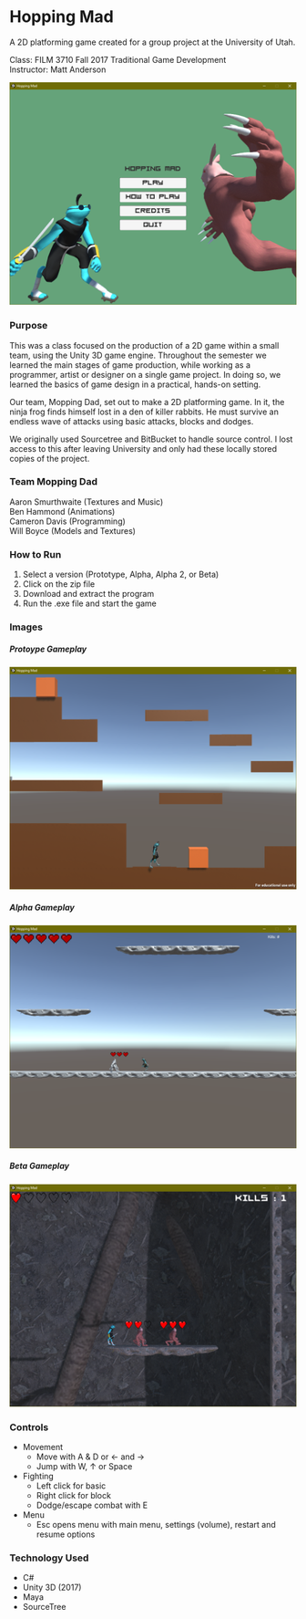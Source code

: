 # Hopping Mad
A 2D platforming game created for a group project at the University of Utah.

Class: FILM 3710 Fall 2017 Traditional Game Development</br>
Instructor: Matt Anderson

<img src="https://raw.githubusercontent.com/MagusConjurer/hopping-mad/master/images/menu.png" alt="Main Menu Image" width="600px">

### Purpose

This was a class focused on the production of a 2D game within a small team, using the Unity 3D game engine. Throughout the semester we learned the main stages of game production, while working as a programmer, artist or designer on a single game project. In doing so, we learned the basics of game design in a practical, hands-on setting.

Our team, Mopping Dad, set out to make a 2D platforming game. In it, the ninja frog finds himself lost in a den of killer rabbits. He must survive an endless wave of attacks using basic attacks, blocks and  dodges. 

We originally used Sourcetree and BitBucket to handle source control. I lost access to this after leaving University and only had these locally stored copies of the project.

### Team Mopping Dad

Aaron Smurthwaite (Textures and Music)</br>
Ben Hammond (Animations)</br>
Cameron Davis (Programming)</br>
Will Boyce (Models and Textures)

### How to Run

1. Select a version (Prototype, Alpha, Alpha 2, or Beta)
1. Click on the zip file
1. Download and extract the program
1. Run the .exe file and start the game

### Images

##### Protoype Gameplay
<img src="https://raw.githubusercontent.com/MagusConjurer/hopping-mad/master/images/prototype.png" alt="Prototype Image" width="600px">

##### Alpha Gameplay
<img src="https://raw.githubusercontent.com/MagusConjurer/hopping-mad/master/images/alpha.png" alt="Alpha Image" width="600px">

##### Beta Gameplay
<img src="https://raw.githubusercontent.com/MagusConjurer/hopping-mad/master/images/beta.png" alt="Beta Image" width="600px">

### Controls
- Movement 
    - Move with A & D or ← and →
    - Jump with W, ↑ or Space
- Fighting
    - Left click for basic
    - Right click for block
    - Dodge/escape combat with E
- Menu
    - Esc opens menu with main menu, settings (volume), restart and resume options

### Technology Used
- C#
- Unity 3D (2017)
- Maya
- SourceTree 
